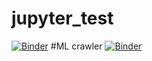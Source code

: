 # jupyter_test
[![Binder](https://mybinder.org/badge.svg)](https://mybinder.org/v2/gh/cazafantasma/jupyter_test/master)
#ML crawler
[![Binder](https://mybinder.org/badge.svg)](https://mybinder.org/v2/gh/cazafantasma/jupyter_test/master?urlpath=blob%2Fmaster%2Fmercado%2520libre%2520python%2520crawler%2520full.ipynb)


